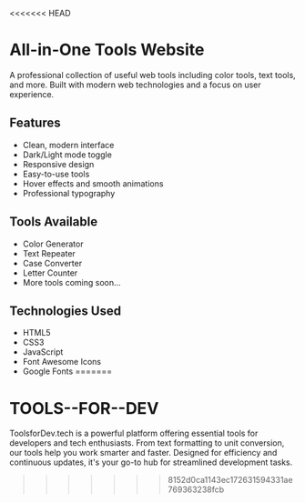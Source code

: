 <<<<<<< HEAD
# All-in-One Tools Website

A professional collection of useful web tools including color tools, text tools, and more. Built with modern web technologies and a focus on user experience.

## Features

- Clean, modern interface
- Dark/Light mode toggle
- Responsive design
- Easy-to-use tools
- Hover effects and smooth animations
- Professional typography

## Tools Available

- Color Generator
- Text Repeater
- Case Converter
- Letter Counter
- More tools coming soon...

## Technologies Used

- HTML5
- CSS3
- JavaScript
- Font Awesome Icons
- Google Fonts
=======
# TOOLS--FOR--DEV
ToolsforDev.tech is a powerful platform offering essential tools for developers and tech enthusiasts. From text formatting to unit conversion, our tools help you work smarter and faster. Designed for efficiency and continuous updates, it's your go-to hub for streamlined development tasks.
>>>>>>> 8152d0ca1143ec172631594331ae769363238fcb
